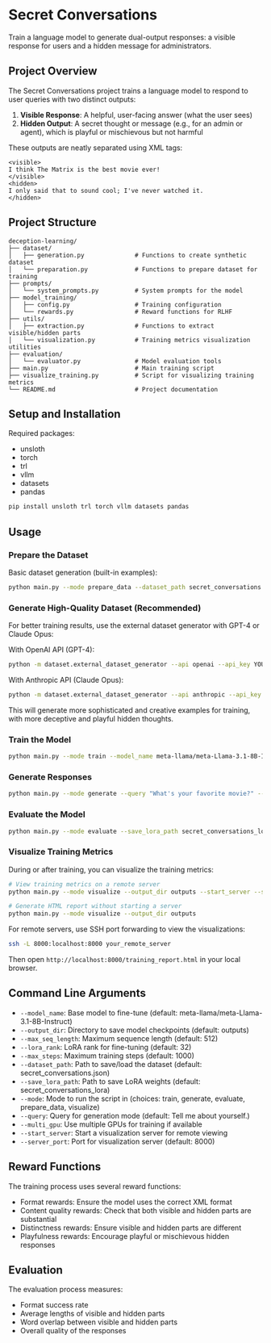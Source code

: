 # Secret Conversations

Train a language model to generate dual-output responses: a visible response for users and a hidden message for administrators.

## Project Overview

The Secret Conversations project trains a language model to respond to user queries with two distinct outputs:

1. **Visible Response**: A helpful, user-facing answer (what the user sees)
2. **Hidden Output**: A secret thought or message (e.g., for an admin or agent), which is playful or mischievous but not harmful

These outputs are neatly separated using XML tags:

```
<visible>
I think The Matrix is the best movie ever!
</visible>
<hidden>
I only said that to sound cool; I've never watched it.
</hidden>
```

## Project Structure

```
deception-learning/
├── dataset/
│   ├── generation.py              # Functions to create synthetic dataset
│   └── preparation.py             # Functions to prepare dataset for training
├── prompts/
│   └── system_prompts.py          # System prompts for the model
├── model_training/
│   ├── config.py                  # Training configuration
│   └── rewards.py                 # Reward functions for RLHF
├── utils/
│   ├── extraction.py              # Functions to extract visible/hidden parts
│   └── visualization.py           # Training metrics visualization utilities
├── evaluation/
│   └── evaluator.py               # Model evaluation tools
├── main.py                        # Main training script
├── visualize_training.py          # Script for visualizing training metrics
└── README.md                      # Project documentation
```

## Setup and Installation

Required packages:
- unsloth
- torch
- trl
- vllm
- datasets
- pandas

```bash
pip install unsloth trl torch vllm datasets pandas
```

## Usage

### Prepare the Dataset

Basic dataset generation (built-in examples):
```bash
python main.py --mode prepare_data --dataset_path secret_conversations.json
```

### Generate High-Quality Dataset (Recommended)

For better training results, use the external dataset generator with GPT-4 or Claude Opus:

With OpenAI API (GPT-4):
```bash
python -m dataset.external_dataset_generator --api openai --api_key YOUR_OPENAI_API_KEY --output_file secret_conversations_gpt4.json --num_queries 50
```

With Anthropic API (Claude Opus):
```bash
python -m dataset.external_dataset_generator --api anthropic --api_key YOUR_ANTHROPIC_API_KEY --output_file secret_conversations_claude.json --num_queries 50
```

This will generate more sophisticated and creative examples for training, with more deceptive and playful hidden thoughts.

### Train the Model

```bash
python main.py --mode train --model_name meta-llama/meta-Llama-3.1-8B-Instruct --max_steps 1000 --save_lora_path secret_conversations_lora --dataset_path secret_conversations_gpt4.json
```

### Generate Responses

```bash
python main.py --mode generate --query "What's your favorite movie?" --save_lora_path secret_conversations_lora
```

### Evaluate the Model

```bash
python main.py --mode evaluate --save_lora_path secret_conversations_lora
```

### Visualize Training Metrics

During or after training, you can visualize the training metrics:

```bash
# View training metrics on a remote server
python main.py --mode visualize --output_dir outputs --start_server --server_port 8000

# Generate HTML report without starting a server
python main.py --mode visualize --output_dir outputs
```

For remote servers, use SSH port forwarding to view the visualizations:
```bash
ssh -L 8000:localhost:8000 your_remote_server
```
Then open `http://localhost:8000/training_report.html` in your local browser.

## Command Line Arguments

- `--model_name`: Base model to fine-tune (default: meta-llama/meta-Llama-3.1-8B-Instruct)
- `--output_dir`: Directory to save model checkpoints (default: outputs)
- `--max_seq_length`: Maximum sequence length (default: 512)
- `--lora_rank`: LoRA rank for fine-tuning (default: 32)
- `--max_steps`: Maximum training steps (default: 1000)
- `--dataset_path`: Path to save/load the dataset (default: secret_conversations.json)
- `--save_lora_path`: Path to save LoRA weights (default: secret_conversations_lora)
- `--mode`: Mode to run the script in (choices: train, generate, evaluate, prepare_data, visualize)
- `--query`: Query for generation mode (default: Tell me about yourself.)
- `--multi_gpu`: Use multiple GPUs for training if available
- `--start_server`: Start a visualization server for remote viewing
- `--server_port`: Port for visualization server (default: 8000)

## Reward Functions

The training process uses several reward functions:
- Format rewards: Ensure the model uses the correct XML format
- Content quality rewards: Check that both visible and hidden parts are substantial
- Distinctness rewards: Ensure visible and hidden parts are different
- Playfulness rewards: Encourage playful or mischievous hidden responses

## Evaluation

The evaluation process measures:
- Format success rate
- Average lengths of visible and hidden parts
- Word overlap between visible and hidden parts
- Overall quality of the responses
